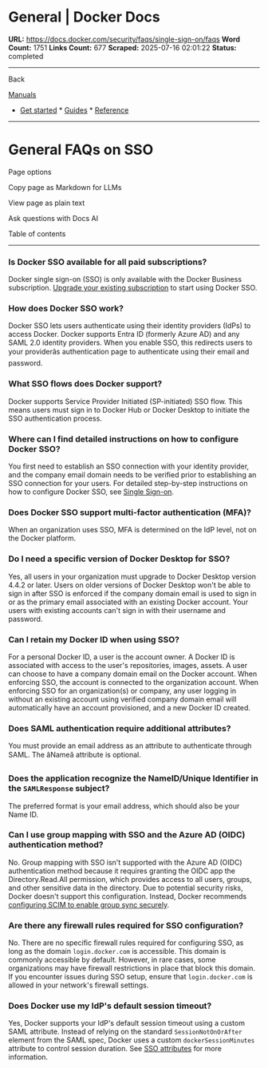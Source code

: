 # General | Docker Docs

**URL:** https://docs.docker.com/security/faqs/single-sign-on/faqs
**Word Count:** 1751
**Links Count:** 677
**Scraped:** 2025-07-16 02:01:22
**Status:** completed

---

Back

[Manuals](https://docs.docker.com/manuals/)

  * [Get started](https://docs.docker.com/get-started/)   * [Guides](https://docs.docker.com/guides/)   * [Reference](https://docs.docker.com/reference/)

* * *

# General FAQs on SSO

Page options

Copy page as Markdown for LLMs

View page as plain text

Ask questions with Docs AI

Table of contents

* * *

### Is Docker SSO available for all paid subscriptions?

Docker single sign-on \(SSO\) is only available with the Docker Business subscription. [Upgrade your existing subscription](https://docs.docker.com/subscription/change/) to start using Docker SSO.

### How does Docker SSO work?

Docker SSO lets users authenticate using their identity providers \(IdPs\) to access Docker. Docker supports Entra ID \(formerly Azure AD\) and any SAML 2.0 identity providers. When you enable SSO, this redirects users to your providerâs authentication page to authenticate using their email and password.

### What SSO flows does Docker support?

Docker supports Service Provider Initiated \(SP-initiated\) SSO flow. This means users must sign in to Docker Hub or Docker Desktop to initiate the SSO authentication process.

### Where can I find detailed instructions on how to configure Docker SSO?

You first need to establish an SSO connection with your identity provider, and the company email domain needs to be verified prior to establishing an SSO connection for your users. For detailed step-by-step instructions on how to configure Docker SSO, see [Single Sign-on](https://docs.docker.com/enterprise/security/single-sign-on/configure/).

### Does Docker SSO support multi-factor authentication \(MFA\)?

When an organization uses SSO, MFA is determined on the IdP level, not on the Docker platform.

### Do I need a specific version of Docker Desktop for SSO?

Yes, all users in your organization must upgrade to Docker Desktop version 4.4.2 or later. Users on older versions of Docker Desktop won't be able to sign in after SSO is enforced if the company domain email is used to sign in or as the primary email associated with an existing Docker account. Your users with existing accounts can't sign in with their username and password.

### Can I retain my Docker ID when using SSO?

For a personal Docker ID, a user is the account owner. A Docker ID is associated with access to the user's repositories, images, assets. A user can choose to have a company domain email on the Docker account. When enforcing SSO, the account is connected to the organization account. When enforcing SSO for an organization\(s\) or company, any user logging in without an existing account using verified company domain email will automatically have an account provisioned, and a new Docker ID created.

### Does SAML authentication require additional attributes?

You must provide an email address as an attribute to authenticate through SAML. The âNameâ attribute is optional.

### Does the application recognize the NameID/Unique Identifier in the `SAMLResponse` subject?

The preferred format is your email address, which should also be your Name ID.

### Can I use group mapping with SSO and the Azure AD \(OIDC\) authentication method?

No. Group mapping with SSO isn't supported with the Azure AD \(OIDC\) authentication method because it requires granting the OIDC app the Directory.Read.All permission, which provides access to all users, groups, and other sensitive data in the directory. Due to potential security risks, Docker doesn't support this configuration. Instead, Docker recommends [configuring SCIM to enable group sync securely](https://docs.docker.com/enterprise/security/provisioning/group-mapping/#use-group-mapping-with-scim).

### Are there any firewall rules required for SSO configuration?

No. There are no specific firewall rules required for configuring SSO, as long as the domain `login.docker.com` is accessible. This domain is commonly accessible by default. However, in rare cases, some organizations may have firewall restrictions in place that block this domain. If you encounter issues during SSO setup, ensure that `login.docker.com` is allowed in your network's firewall settings.

### Does Docker use my IdP's default session timeout?

Yes, Docker supports your IdP's default session timeout using a custom SAML attribute. Instead of relying on the standard `SessionNotOnOrAfter` element from the SAML spec, Docker uses a custom `dockerSessionMinutes` attribute to control session duration. See [SSO attributes](https://docs.docker.com/enterprise/security/provisioning/#sso-attributes) for more information.